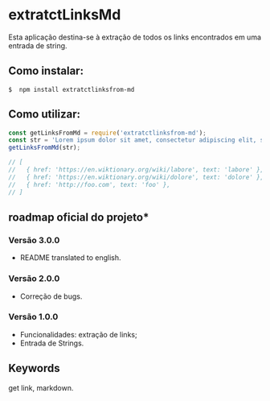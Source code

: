 # extratctLinksMd

 Esta aplicação destina-se à extração de todos os links encontrados em uma entrada de string.

## Como instalar:

```
$  npm install extratctlinksfrom-md
```

## Como utilizar:

```javascript
const getLinksFromMd = require('extratctlinksfrom-md');
const str = 'Lorem ipsum dolor sit amet, consectetur adipiscing elit, sed do eiusmod tempor  incididunt ut [labore](https://en.wiktionary.org/wiki/labore) et [dolore](https://en.wiktionary.org/wiki/dolore) magna aliqua. Ut enim ad minim veniam, quis nostrud exercitation ullamco laboris nisi ut aliquip ex ea commodo consequat.';
getLinksFromMd(str);

// [
//   { href: 'https://en.wiktionary.org/wiki/labore', text: 'labore' },
//   { href: 'https://en.wiktionary.org/wiki/dolore', text: 'dolore' },
//   { href: 'http://foo.com', text: 'foo' },
// ]
```

## roadmap oficial do projeto*

### Versão 3.0.0

* README translated to english.

### Versão 2.0.0

* Correção de bugs.

### Versão 1.0.0

* Funcionalidades: extração de links;
* Entrada de Strings.

## Keywords

get link, markdown. 